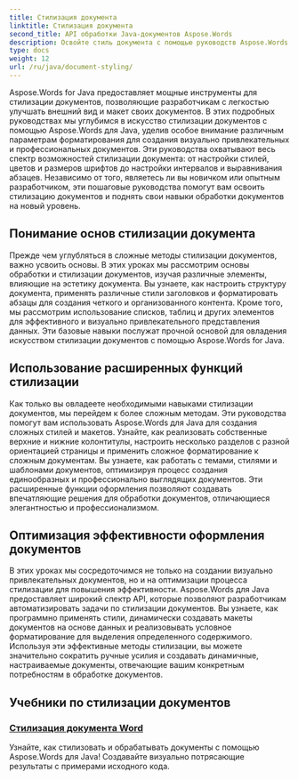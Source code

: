 ```yaml
---
title: Стилизация документа
linktitle: Стилизация документа
second_title: API обработки Java-документов Aspose.Words
description: Освойте стиль документа с помощью руководств Aspose.Words для Java. Изучите передовые методы форматирования для создания визуально привлекательных и эффективных документов.
type: docs
weight: 12
url: /ru/java/document-styling/
---
```


Aspose.Words for Java предоставляет мощные инструменты для стилизации документов, позволяющие разработчикам с легкостью улучшать внешний вид и макет своих документов. В этих подробных руководствах мы углубимся в искусство стилизации документов с помощью Aspose.Words для Java, уделив особое внимание различным параметрам форматирования для создания визуально привлекательных и профессиональных документов. Эти руководства охватывают весь спектр возможностей стилизации документа: от настройки стилей, цветов и размеров шрифтов до настройки интервалов и выравнивания абзацев. Независимо от того, являетесь ли вы новичком или опытным разработчиком, эти пошаговые руководства помогут вам освоить стилизацию документов и поднять свои навыки обработки документов на новый уровень.

## Понимание основ стилизации документа

Прежде чем углубляться в сложные методы стилизации документов, важно усвоить основы. В этих уроках мы рассмотрим основы обработки и стилизации документов, изучая различные элементы, влияющие на эстетику документа. Вы узнаете, как настроить структуру документа, применять различные стили заголовков и форматировать абзацы для создания четкого и организованного контента. Кроме того, мы рассмотрим использование списков, таблиц и других элементов для эффективного и визуально привлекательного представления данных. Эти базовые навыки послужат прочной основой для овладения искусством стилизации документов с помощью Aspose.Words for Java.

## Использование расширенных функций стилизации

Как только вы овладеете необходимыми навыками стилизации документов, мы перейдем к более сложным методам. Эти руководства помогут вам использовать Aspose.Words для Java для создания сложных стилей и макетов. Узнайте, как реализовать собственные верхние и нижние колонтитулы, настроить несколько разделов с разной ориентацией страницы и применить сложное форматирование к сложным документам. Вы узнаете, как работать с темами, стилями и шаблонами документов, оптимизируя процесс создания единообразных и профессионально выглядящих документов. Эти расширенные функции оформления позволяют создавать впечатляющие решения для обработки документов, отличающиеся элегантностью и профессионализмом.

## Оптимизация эффективности оформления документов

В этих уроках мы сосредоточимся не только на создании визуально привлекательных документов, но и на оптимизации процесса стилизации для повышения эффективности. Aspose.Words для Java предоставляет широкий спектр API, которые позволяют разработчикам автоматизировать задачи по стилизации документов. Вы узнаете, как программно применять стили, динамически создавать макеты документов на основе данных и реализовывать условное форматирование для выделения определенного содержимого. Используя эти эффективные методы стилизации, вы можете значительно сократить ручные усилия и создавать динамичные, настраиваемые документы, отвечающие вашим конкретным потребностям в обработке документов.

## Учебники по стилизации документов
### [Стилизация документа Word](./word-document-styling/)
Узнайте, как стилизовать и обрабатывать документы с помощью Aspose.Words для Java! Создавайте визуально потрясающие результаты с примерами исходного кода. 